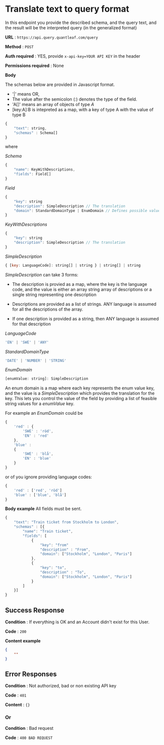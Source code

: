 # Translate text to query format

In this endpoint you provide the described schema, and the query text, and the result will be the interpreted query (in the generalized format)

**URL** : `https://api.query.quantleaf.com/query`

**Method** : `POST`

**Auth required** : YES, provide `x-api-key=YOUR API KEY` in the header

**Permissions required** : None

**Body**

The schemas below are provided in Javascript format. 
- '|' means OR, 
- The value after the semicolon (:) denotes the type of the field.
- 'A[]' means an array of objects of type *A* 
- [key:A]:B is intepreted as a map, with a key of type A with the value of type B


```javascript
{
    "text": string, 
    "schemas" : Schema[] 
}
```
where 

*Schema*
```javascript
{
    "name": KeyWithDescriptions,
    "fields": Field[]
}
```

*Field*
```javascript
{
    "key": string
    "description": SimpleDescription // The translation
    "domain": StandardDomainType | EnumDomain // Defines possible values
}
```

*KeyWithDescriptions*
```javascript
{
    "key": string
    "description": SimpleDescription // The translation
}
```

*SimpleDescription*
```javascript
{ [key: LanguageCode]: string[] | string } | string[] | string
```

*SimpleDescription* can take 3 forms: 

- The description is provied as a map, where the key is the language code, and the value is either an array string array of descriptions or a single string representing one description

- Descriptions are provided as a list of strings. ANY language is assumed for all the descriptions of the array. 

- If one description is provided as a string, then ANY language is assumed for that description

*LanguageCode* 
```javascript
'EN' | 'SWE' | 'ANY' 
```


*StandardDomainType* 
```javascript
'DATE' | 'NUMBER' | 'STRING'
```

*EnumDomain*
```javascript
[enumValue: string]: SimpleDescription
```
An enum domain is a map where each key represents the enum value key, and the value is a *SimpleDescription* which provides the translation for the key. This lets you control the value of the field by providing a list of feasible string values for a *enumValue* key. 

For example an *EnumDomain* could be 
```javascript
{
    'red' : {
        'SWE' : 'röd',
        'EN' : 'red'
    },
    'blue' : 
    {
        'SWE' : 'blå',
        'EN' : 'blue'
    }
}
```

or of you ignore providing language codes: 
```javascript
{
    'red' : ['red', 'röd']
    'blue' : ['blue', 'blå']
}
```


**Body example** All fields must be sent.

```javascript
{
    "text": "Train ticket from Stockholm to London", 
    "schemas" : [{
        "name": "Train ticket",
        "fields": [
            {
                "key": "from"
                "description" : "From",
                "domain": ["Stockholm", "London", "Paris"]
            },
            {
                "key": "to",
                "description" : "To",
                "domain": ["Stockholm", "London", "Paris"]
            }
        ]
    }]
}
```

## Success Response

**Condition** : If everything is OK and an Account didn't exist for this User.

**Code** : `200`

**Content example**

```json
{
    ""
}
```

## Error Responses

**Condition** : Not authorized, bad or non existing API key

**Code** : `401`

**Content** : `{}`

### Or

**Condition** : Bad request

**Code** : `400 BAD REQUEST`


